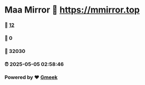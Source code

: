# Maa Mirror :link: https://mmirror.top 
### :page_facing_up: [12](https://mmirror.top/tag.html) 
### :speech_balloon: 0 
### :hibiscus: 32030 
### :alarm_clock: 2025-05-05 02:58:46 
### Powered by :heart: [Gmeek](https://github.com/Meekdai/Gmeek)
